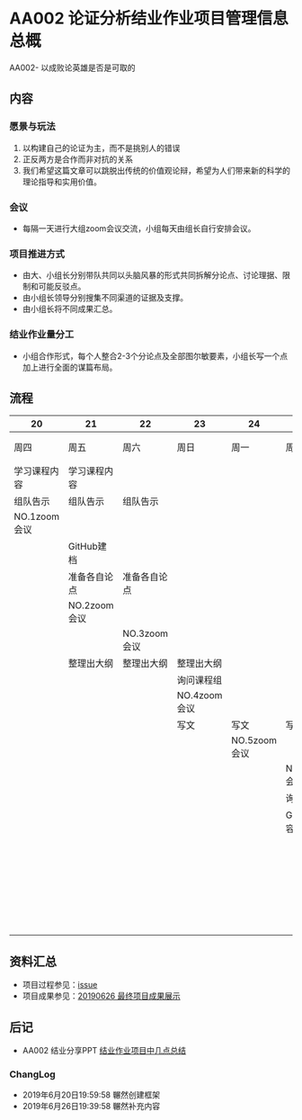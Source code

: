# AA002 论证分析结业作业项目管理信息总概
AA002- 以成败论英雄是否是可取的

## 内容
### 愿景与玩法
1. 以构建自己的论证为主，而不是挑别人的错误
2. 正反两方是合作而非对抗的关系
3. 我们希望这篇文章可以跳脱出传统的价值观论辩，希望为人们带来新的科学的理论指导和实用价值。

### 会议
- 每隔一天进行大组zoom会议交流，小组每天由组长自行安排会议。

### 项目推进方式
- 由大、小组长分别带队共同以头脑风暴的形式共同拆解分论点、讨论理据、限制和可能反驳点。
- 由小组长领导分别搜集不同渠道的证据及支撑。
- 由小组长将不同成果汇总。

### 结业作业量分工
- 小组合作形式，每个人整合2-3个分论点及全部图尔敏要素，小组长写一个点加上进行全面的谋篇布局。

## 流程
20 | 21 | 22 | 23 | 24 | 25 | 26
-- | -- | -- | -- | -- | -- | --
周四 | 周五 | 周六 | 周日 | 周一 | 周二 | 周三
学习课程内容 | 学习课程内容 |   |   |   |   |  
组队告示 | 组队告示 | 组队告示 |   |   |   |  
NO.1zoom会议 |   |   |   |   |   |  
  | GitHub建档 |   |   |   |   |  
  | 准备各自论点 | 准备各自论点 |   |   |   |  
  | NO.2zoom会议 |   |   |   |   |  
  |   | NO.3zoom会议 |   |   |   |  
  | 整理出大纲 | 整理出大纲 | 整理出大纲 |   |   |  
  |   |   | 询问课程组 |   |   |  
  |   |   | NO.4zoom会议 |   |   |  
  |   |   | 写文 | 写文 | 写文 |  
  |   |   |   | NO.5zoom会议 |   |  
  |   |   |   |   | NO.6zoom会议 |  
  |   |   |   |   | 询问课程组 |  
  |   |   |   |   | GitHub内容完备 |  
  |   |   |   |   |   | 出文提交课程组


## 资料汇总
- 项目过程参见：[issue](https://github.com/CathrineintheCR/AA002-/issues)
- 项目成果参见：[20190626 最终项目成果展示 ](https://github.com/CathrineintheCR/AA002-/issues/4)


## 后记
- AA002 结业分享PPT [结业作业项目中几点总结](https://github.com/CathrineintheCR/AA002-/issues/5)



### ChangLog
- 2019年6月20日19:59:58 冁然创建框架
- 2019年6月26日19:39:58 冁然补充内容
